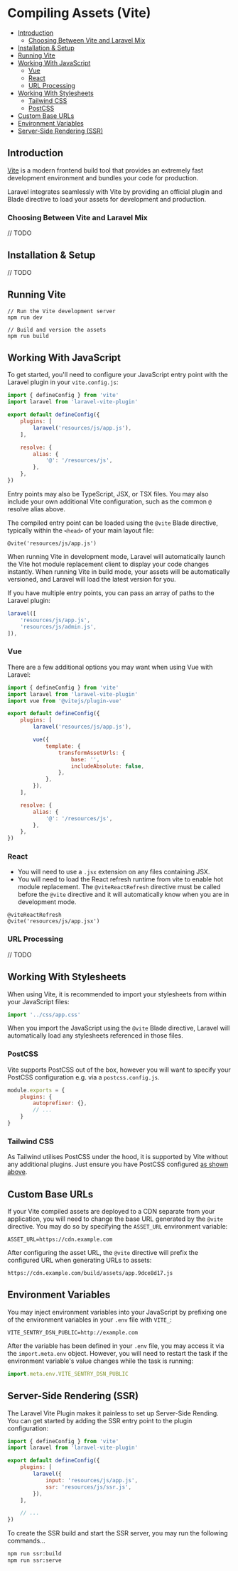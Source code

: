 # Compiling Assets (Vite)

- [Introduction](#introduction)
  - [Choosing Between Vite and Laravel Mix](#vite-or-mix)
- [Installation & Setup](#installation)
- [Running Vite](#running-vite)
- [Working With JavaScript](#working-with-scripts)
  - [Vue](#vue)
  - [React](#react)
  - [URL Processing](#url-processing)
- [Working With Stylesheets](#working-with-stylesheets)
  - [Tailwind CSS](#tailwindcss)
  - [PostCSS](#postcss)
- [Custom Base URLs](#custom-base-urls)
- [Environment Variables](#environment-variables)
- [Server-Side Rendering (SSR)](#ssr)

<a name="introduction"></a>
## Introduction

[Vite](https://vitejs.dev) is a modern frontend build tool that provides an extremely fast development environment and bundles your code for production.

Laravel integrates seamlessly with Vite by providing an official plugin and Blade directive to load your assets for development and production.

<a name="vite-or-mix"></a>
### Choosing Between Vite and Laravel Mix

// TODO

<a name="installation"></a>
## Installation & Setup

// TODO

<a name="running-vite"></a>
## Running Vite

```shell
// Run the Vite development server
npm run dev

// Build and version the assets
npm run build
```

<a name="working-with-scripts"></a>
## Working With JavaScript

To get started, you'll need to configure your JavaScript entry point with the Laravel plugin in your `vite.config.js`:

```js
import { defineConfig } from 'vite'
import laravel from 'laravel-vite-plugin'

export default defineConfig({
    plugins: [
        laravel('resources/js/app.js'),
    ],

    resolve: {
        alias: {
            '@': '/resources/js',
        },
    },
})
```

Entry points may also be TypeScript, JSX, or TSX files. You may also include your own additional Vite configuration, such as the common `@` resolve alias above.

The compiled entry point can be loaded using the `@vite` Blade directive, typically within the `<head>` of your main layout file:

```blade
@vite('resources/js/app.js')
```

When running Vite in development mode, Laravel will automatically launch the Vite hot module replacement client to display your code changes instantly. When running Vite in build mode, your assets will be automatically versioned, and Laravel will load the latest version for you.

If you have multiple entry points, you can pass an array of paths to the Laravel plugin:

```js
laravel([
    'resources/js/app.js',
    'resources/js/admin.js',
]),
```

<a name="vue"></a>
### Vue

There are a few additional options you may want when using Vue with Laravel:

```js
import { defineConfig } from 'vite'
import laravel from 'laravel-vite-plugin'
import vue from '@vitejs/plugin-vue'

export default defineConfig({
    plugins: [
        laravel('resources/js/app.js'),

        vue({
            template: {
                transformAssetUrls: {
                    base: '',
                    includeAbsolute: false,
                },
            },
        }),
    ],

    resolve: {
        alias: {
            '@': '/resources/js',
        },
    },
})
```

<a name="react"></a>
### React

* You will need to use a `.jsx` extension on any files containing JSX.
* You will need to load the React refresh runtime from vite to enable hot module replacement. The `@viteReactRefresh` directive must be called before the `@vite` directive and it will automatically know when you are in development mode.

```blade
@viteReactRefresh
@vite('resources/js/app.jsx')
```

<a name="url-processing"></a>
### URL Processing

// TODO

<a name="working-with-stylesheets"></a>
## Working With Stylesheets

When using Vite, it is recommended to import your stylesheets from within your JavaScript files:

```js
import '../css/app.css'
```

When you import the JavaScript using the `@vite` Blade directive, Laravel will automatically load any stylesheets referenced in those files.

<a name="postcss"></a>
### PostCSS

Vite supports PostCSS out of the box, however you will want to specify your PostCSS configuration e.g. via a `postcss.config.js`.

```js
module.exports = {
    plugins: {
        autoprefixer: {},
        // ...
    }
}
```

<a name="tailwindcss"></a>
### Tailwind CSS

As Tailwind utilises PostCSS under the hood, it is supported by Vite without any additional plugins. Just ensure you have PostCSS configured [as shown above](#postcss).

<a name="custom-base-urls"></a>
## Custom Base URLs

If your Vite compiled assets are deployed to a CDN separate from your application, you will need to change the base URL generated by the `@vite` directive. You may do so by specifying the `ASSET_URL` environment variable:

```
ASSET_URL=https://cdn.example.com
```

After configuring the asset URL, the `@vite` directive will prefix the configured URL when generating URLs to assets:

```
https://cdn.example.com/build/assets/app.9dce8d17.js
```

<a name="environment-variables"></a>
## Environment Variables

You may inject environment variables into your JavaScript by prefixing one of the environment variables in your `.env` file with `VITE_`:

```env
VITE_SENTRY_DSN_PUBLIC=http://example.com
```

After the variable has been defined in your `.env` file, you may access it via the `import.meta.env` object. However, you will need to restart the task if the environment variable's value changes while the task is running:

```js
import.meta.env.VITE_SENTRY_DSN_PUBLIC
```

<a name="ssr"></a>
## Server-Side Rendering (SSR)

The Laravel Vite Plugin makes it painless to set up Server-Side Rending. You can get started by adding the SSR entry point to the plugin configuration:

```js
import { defineConfig } from 'vite'
import laravel from 'laravel-vite-plugin'

export default defineConfig({
    plugins: [
        laravel({
            input: 'resources/js/app.js',
            ssr: 'resources/js/ssr.js',
        }),
    ],

    // ...
})
```

To create the SSR build and start the SSR server, you may run the following commands...

```sh
npm run ssr:build
npm run ssr:serve
```
